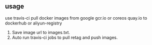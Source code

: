 ## usage

use travis-ci pull docker images from google gcr.io or coreos quay.io to dockerhub or aliyun-registry

1. Save image url to images.txt.
2. Auto run travis-ci jobs to pull retag and push images.
